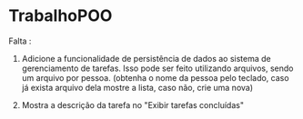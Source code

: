 # TrabalhoPOO
Falta :
1. Adicione a funcionalidade de persistência de dados ao sistema de gerenciamento
de tarefas. Isso pode ser feito utilizando arquivos, sendo um arquivo por pessoa.
(obtenha o nome da pessoa pelo teclado, caso já exista arquivo dela mostre a lista,
caso não, crie uma nova)

2. Mostra a descrição da tarefa no "Exibir tarefas concluídas"
